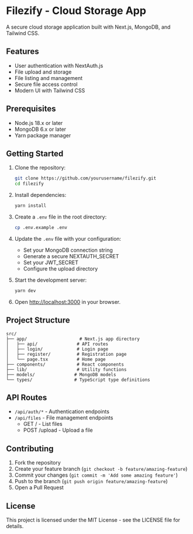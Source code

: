 # Filezify - Cloud Storage App

A secure cloud storage application built with Next.js, MongoDB, and Tailwind CSS.

## Features

- User authentication with NextAuth.js
- File upload and storage
- File listing and management
- Secure file access control
- Modern UI with Tailwind CSS

## Prerequisites

- Node.js 18.x or later
- MongoDB 6.x or later
- Yarn package manager

## Getting Started

1. Clone the repository:
   ```bash
   git clone https://github.com/yourusername/filezify.git
   cd filezify
   ```

2. Install dependencies:
   ```bash
   yarn install
   ```

3. Create a `.env` file in the root directory:
   ```bash
   cp .env.example .env
   ```

4. Update the `.env` file with your configuration:
   - Set your MongoDB connection string
   - Generate a secure NEXTAUTH_SECRET
   - Set your JWT_SECRET
   - Configure the upload directory

5. Start the development server:
   ```bash
   yarn dev
   ```

6. Open [http://localhost:3000](http://localhost:3000) in your browser.

## Project Structure

```
src/
├── app/                    # Next.js app directory
│   ├── api/               # API routes
│   ├── login/             # Login page
│   ├── register/          # Registration page
│   └── page.tsx           # Home page
├── components/            # React components
├── lib/                   # Utility functions
├── models/               # MongoDB models
└── types/                # TypeScript type definitions
```

## API Routes

- `/api/auth/*` - Authentication endpoints
- `/api/files` - File management endpoints
  - GET / - List files
  - POST /upload - Upload a file

## Contributing

1. Fork the repository
2. Create your feature branch (`git checkout -b feature/amazing-feature`)
3. Commit your changes (`git commit -m 'Add some amazing feature'`)
4. Push to the branch (`git push origin feature/amazing-feature`)
5. Open a Pull Request

## License

This project is licensed under the MIT License - see the LICENSE file for details.
